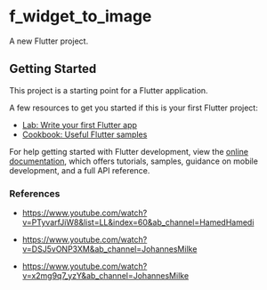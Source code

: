 # f_widget_to_image

A new Flutter project.

## Getting Started

This project is a starting point for a Flutter application.

A few resources to get you started if this is your first Flutter project:

- [Lab: Write your first Flutter app](https://docs.flutter.dev/get-started/codelab)
- [Cookbook: Useful Flutter samples](https://docs.flutter.dev/cookbook)

For help getting started with Flutter development, view the
[online documentation](https://docs.flutter.dev/), which offers tutorials,
samples, guidance on mobile development, and a full API reference.


### References

- https://www.youtube.com/watch?v=PTyvarfJiW8&list=LL&index=60&ab_channel=HamedHamedi

- https://www.youtube.com/watch?v=DSJ5vONP3XM&ab_channel=JohannesMilke

- https://www.youtube.com/watch?v=x2mg9q7_yzY&ab_channel=JohannesMilke
